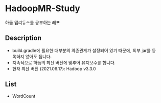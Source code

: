 # HadoopMR-Study
하둡 맵리듀스를 공부하는 레포

## Description
- build.gradle에 필요한 대부분의 의존관계가 설정되어 있기 때문에, 외부 jar를 등록하지 않아도 됩니다.<br>
- 지속적으로 하둡의 최신 버전에 맞추어 유지보수를 합니다.<br>
- 현재 최신 버전 (2021.06.17): Hadoop v3.3.0<br>

## List
- WordCount
